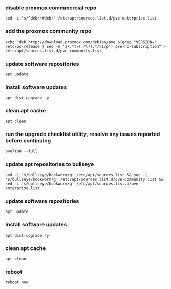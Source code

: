 ### disable proxmox commmercial repo
```
sed -i "s/^deb/\#deb/" /etc/apt/sources.list.d/pve-enterprise.list
```

### add the proxmox community repo
```
echo "deb http://download.proxmox.com/debian/pve $(grep "VERSION=" /etc/os-release | sed -n 's/.*(\(.*\)).*/\1/p') pve-no-subscription" > /etc/apt/sources.list.d/pve-community.list
```
### update software repositories
```
apt update
```
### install software updates
```
apt dist-upgrade -y
```
### clean apt cache
```
apt clean
```
### run the upgrade checklist utility, resolve any issues reported before continuing
```
pve7to8 --full
```
### update apt repositories to bullseye
```
sed -i 's/bullseye/bookworm/g' /etc/apt/sources.list && sed -i 's/bullseye/bookworm/g' /etc/apt/sources.list.d/pve-community.list && sed -i 's/bullseye/bookworm/g' /etc/apt/sources.list.d/pve-enterprise.list
```

### update software repositories
```
apt update
```
### install software updates
```
apt dist-upgrade -y
```
### clean apt cache
```
apt clean
```
### reboot
```
reboot now
```
